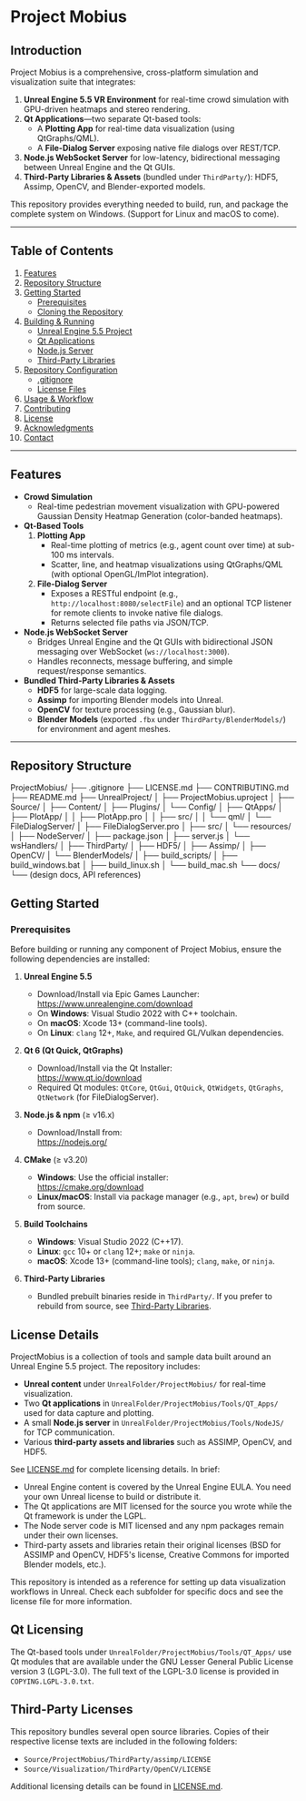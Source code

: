 # Project Mobius

## Introduction

Project Mobius is a comprehensive, cross-platform simulation and visualization suite that integrates:

1. **Unreal Engine 5.5 VR Environment** for real-time crowd simulation with GPU-driven heatmaps and stereo rendering.  
2. **Qt Applications**—two separate Qt-based tools:  
   - A **Plotting App** for real-time data visualization (using QtGraphs/QML).  
   - A **File-Dialog Server** exposing native file dialogs over REST/TCP.  
3. **Node.js WebSocket Server** for low-latency, bidirectional messaging between Unreal Engine and the Qt GUIs.  
4. **Third-Party Libraries & Assets** (bundled under `ThirdParty/`): HDF5, Assimp, OpenCV, and Blender-exported models.

This repository provides everything needed to build, run, and package the complete system on Windows. (Support for Linux and macOS to come).

---

## Table of Contents

1. [Features](#features)  
2. [Repository Structure](#repository-structure)  
3. [Getting Started](#getting-started)  
   - [Prerequisites](#prerequisites)  
   - [Cloning the Repository](#cloning-the-repository)  
4. [Building & Running](#building--running)  
   - [Unreal Engine 5.5 Project](#unreal-engine-55-project)  
   - [Qt Applications](#qt-applications)  
   - [Node.js Server](#nodejs-server)  
   - [Third-Party Libraries](#third-party-libraries)  
5. [Repository Configuration](#repository-configuration)  
   - [.gitignore](#gitignore)  
   - [License Files](#license-files)  
6. [Usage & Workflow](#usage--workflow)  
7. [Contributing](#contributing)  
8. [License](#license-details)  
9. [Acknowledgments](#acknowledgments)  
10. [Contact](#contact)  

---

## Features

- **Crowd Simulation**  
  - Real-time pedestrian movement visualization with GPU-powered Gaussian Density Heatmap Generation (color-banded heatmaps).  
- **Qt-Based Tools**  
  1. **Plotting App**  
     - Real-time plotting of metrics (e.g., agent count over time) at sub-100 ms intervals.  
     - Scatter, line, and heatmap visualizations using QtGraphs/QML (with optional OpenGL/ImPlot integration).  
  2. **File-Dialog Server**  
     - Exposes a RESTful endpoint (e.g., `http://localhost:8080/selectFile`) and an optional TCP listener for remote clients to invoke native file dialogs.  
     - Returns selected file paths via JSON/TCP.  
- **Node.js WebSocket Server**  
  - Bridges Unreal Engine and the Qt GUIs with bidirectional JSON messaging over WebSocket (`ws://localhost:3000`).  
  - Handles reconnects, message buffering, and simple request/response semantics.  
- **Bundled Third-Party Libraries & Assets**  
  - **HDF5** for large-scale data logging.  
  - **Assimp** for importing Blender models into Unreal.  
  - **OpenCV** for texture processing (e.g., Gaussian blur).  
  - **Blender Models** (exported `.fbx` under `ThirdParty/BlenderModels/`) for environment and agent meshes.

---

## Repository Structure

ProjectMobius/
├── .gitignore
├── LICENSE.md
├── CONTRIBUTING.md
├── README.md
├── UnrealProject/
│ ├── ProjectMobius.uproject
│ ├── Source/
│ ├── Content/
│ ├── Plugins/
│ └── Config/
│
├── QtApps/
│ ├── PlotApp/
│ │ ├── PlotApp.pro
│ │ ├── src/
│ │ └── qml/
│ └── FileDialogServer/
│ ├── FileDialogServer.pro
│ ├── src/
│ └── resources/
│
├── NodeServer/
│ ├── package.json
│ ├── server.js
│ └── wsHandlers/
│
├── ThirdParty/
│ ├── HDF5/
│ ├── Assimp/
│ ├── OpenCV/
│ └── BlenderModels/
│
├── build_scripts/
│ ├── build_windows.bat
│ ├── build_linux.sh
│ └── build_mac.sh
└── docs/
└── (design docs, API references)

## Getting Started

### Prerequisites

Before building or running any component of Project Mobius, ensure the following dependencies are installed:

1. **Unreal Engine 5.5**  
   - Download/Install via Epic Games Launcher:  
     <a href="https://www.unrealengine.com/download">https://www.unrealengine.com/download</a>  
   - On **Windows**: Visual Studio 2022 with C++ toolchain.  
   - On **macOS**: Xcode 13+ (command-line tools).  
   - On **Linux**: `clang` 12+, `Make`, and required GL/Vulkan dependencies.

2. **Qt 6 (Qt Quick, QtGraphs)**  
   - Download/Install via the Qt Installer:  
     <a href="https://www.qt.io/download">https://www.qt.io/download</a>  
   - Required Qt modules: `QtCore`, `QtGui`, `QtQuick`, `QtWidgets`, `QtGraphs`, `QtNetwork` (for FileDialogServer).

3. **Node.js & npm** (≥ v16.x)  
   - Download/Install from:  
     <a href="https://nodejs.org/">https://nodejs.org/</a>  

4. **CMake** (≥ v3.20)  
   - **Windows**: Use the official installer:  
     <a href="https://cmake.org/download/">https://cmake.org/download</a>  
   - **Linux/macOS**: Install via package manager (e.g., `apt`, `brew`) or build from source.

5. **Build Toolchains**  
   - **Windows**: Visual Studio 2022 (C++17).  
   - **Linux**: `gcc` 10+ or `clang` 12+; `make` or `ninja`.  
   - **macOS**: Xcode 13+ (command-line tools); `clang`, `make`, or `ninja`.

6. **Third-Party Libraries**  
   - Bundled prebuilt binaries reside in `ThirdParty/`. If you prefer to rebuild from source, see [Third-Party Libraries](#third-party-libraries).

## License Details

ProjectMobius is a collection of tools and sample data built around an Unreal Engine 5.5 project. The repository includes:

- **Unreal content** under `UnrealFolder/ProjectMobius/` for real-time visualization.
- Two **Qt applications** in `UnrealFolder/ProjectMobius/Tools/QT_Apps/` used for data capture and plotting.
- A small **Node.js server** in `UnrealFolder/ProjectMobius/Tools/NodeJS/` for TCP communication.
- Various **third-party assets and libraries** such as ASSIMP, OpenCV, and HDF5.

See [LICENSE.md](LICENSE.md) for complete licensing details. In brief:

- Unreal Engine content is covered by the Unreal Engine EULA. You need your own Unreal license to build or distribute it.
- The Qt applications are MIT licensed for the source you wrote while the Qt framework is under the LGPL.
- The Node server code is MIT licensed and any npm packages remain under their own licenses.
- Third-party assets and libraries retain their original licenses (BSD for ASSIMP and OpenCV, HDF5's license, Creative Commons for imported Blender models, etc.).

This repository is intended as a reference for setting up data visualization workflows in Unreal. Check each subfolder for specific docs and see the license file for more information.

## Qt Licensing

The Qt-based tools under `UnrealFolder/ProjectMobius/Tools/QT_Apps/` use Qt modules that are available under the GNU Lesser General Public License version 3 (LGPL-3.0). The full text of the LGPL-3.0 license is provided in `COPYING.LGPL-3.0.txt`.

## Third-Party Licenses

This repository bundles several open source libraries.
Copies of their respective license texts are included in the following folders:

- `Source/ProjectMobius/ThirdParty/assimp/LICENSE`
- `Source/Visualization/ThirdParty/OpenCV/LICENSE`

Additional licensing details can be found in [LICENSE.md](LICENSE.md).
